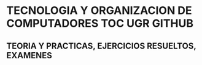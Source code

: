 # TECNOLOGIA Y ORGANIZACION DE COMPUTADORES TOC UGR GITHUB
## TEORIA Y PRACTICAS, EJERCICIOS RESUELTOS, EXAMENES
